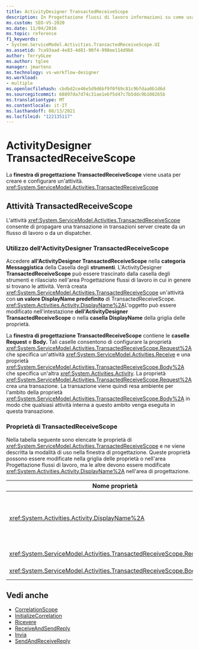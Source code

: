 ```yaml
---
title: ActivityDesigner TransactedReceiveScope
description: In Progettazione flussi di lavoro informazioni su come usare la finestra di progettazione TransactedReceiveScope per creare e configurare un'attività TransactedReceiveScope.
ms.custom: SEO-VS-2020
ms.date: 11/04/2016
ms.topic: reference
f1_keywords:
- System.ServiceModel.Activities.TransactedReceiveScope.UI
ms.assetid: 7ca93aad-4e83-4d81-90f4-998ee114d9b6
author: TerryGLee
ms.author: tglee
manager: jmartens
ms.technology: vs-workflow-designer
ms.workload:
- multiple
ms.openlocfilehash: cbdbd2ce46e5d9d6bf9f0f69c81c9bfdaa0b1d6d
ms.sourcegitcommit: 68897da7d74c31ae1ebf5d47c7b5ddc9b108265b
ms.translationtype: MT
ms.contentlocale: it-IT
ms.lasthandoff: 08/13/2021
ms.locfileid: "122135117"
---
```

# <a name="transactedreceivescope-activity-designer"></a>ActivityDesigner TransactedReceiveScope

La **finestra di progettazione TransactedReceiveScope** viene usata per creare e configurare un'attività. <xref:System.ServiceModel.Activities.TransactedReceiveScope>

## <a name="the-transactedreceivescope-activity"></a>Attività TransactedReceiveScope

L'attività <xref:System.ServiceModel.Activities.TransactedReceiveScope> consente di propagare una transazione in transazioni server create da un flusso di lavoro o da un dispatcher.

### <a name="using-the-transactedreceivescope-activity-designer"></a>Utilizzo dell'ActivityDesigner TransactedReceiveScope

Accedere **all'ActivityDesigner TransactedReceiveScope** nella **categoria Messaggistica** della Casella degli **strumenti**. L'ActivityDesigner **TransactedReceiveScope** può essere  trascinato dalla casella degli strumenti e rilasciato nell'area Progettazione flussi di lavoro in cui in genere si trovano le attività. Verrà creata <xref:System.ServiceModel.Activities.TransactedReceiveScope> un'attività con **un valore DisplayName predefinito** di TransactedReceiveScope. <xref:System.Activities.Activity.DisplayName%2A>L'oggetto può essere modificato nell'intestazione **dell'ActivityDesigner TransactedReceiveScope** o nella **casella DisplayName** della griglia delle proprietà.

La **finestra di progettazione TransactedReceiveScope** contiene le **caselle Request** e **Body.** Tali caselle consentono di configurare la proprietà <xref:System.ServiceModel.Activities.TransactedReceiveScope.Request%2A> che specifica un'attività <xref:System.ServiceModel.Activities.Receive> e una proprietà <xref:System.ServiceModel.Activities.TransactedReceiveScope.Body%2A> che specifica un'altra <xref:System.Activities.Activity>. La proprietà <xref:System.ServiceModel.Activities.TransactedReceiveScope.Request%2A> crea una transazione. La transazione viene quindi resa ambiente per l'ambito della proprietà <xref:System.ServiceModel.Activities.TransactedReceiveScope.Body%2A> in modo che qualsiasi attività interna a questo ambito venga eseguita in questa transazione.

### <a name="the-transactedreceivescope-properties"></a>Proprietà di TransactedReceiveScope

Nella tabella seguente sono elencate le proprietà di <xref:System.ServiceModel.Activities.TransactedReceiveScope> e ne viene descritta la modalità di uso nella finestra di progettazione. Queste proprietà possono essere modificate nella griglia delle proprietà o nell'area Progettazione flussi di lavoro, ma le altre devono essere modificate <xref:System.Activities.Activity.DisplayName%2A> nell'area di progettazione.

|Nome proprietà|Obbligatoria|Utilizzo|
|-|--------------|-|
|<xref:System.Activities.Activity.DisplayName%2A>|Falso|Nome descrittivo facoltativo dell'attività <xref:System.ServiceModel.Activities.TransactedReceiveScope>. Il valore predefinito è TransactedReceiveScope.<br /><br /> Sebbene il nome di <xref:System.Activities.Activity.DisplayName%2A> non sia obbligatorio, se ne consiglia l'uso.|
|<xref:System.ServiceModel.Activities.TransactedReceiveScope.Request%2A>|Vero|Rilascia <xref:System.ServiceModel.Activities.Receive> un'attività nel blocco **Request** nell'area dell'ActivityDesigner.|
|<xref:System.ServiceModel.Activities.TransactedReceiveScope.Body%2A>|Falso|Rilascia un oggetto <xref:System.Activities.Activity> nel blocco **Body** nell'area dell'ActivityDesigner.|

## <a name="see-also"></a>Vedi anche

- [CorrelationScope](../workflow-designer/correlationscope-activity-designer.md)
- [InitializeCorrelation](../workflow-designer/initializecorrelation-activity-designer.md)
- [Ricevere](../workflow-designer/receive-activity-designer.md)
- [ReceiveAndSendReply](../workflow-designer/receiveandsendreply-template-designer.md)
- [Invia](../workflow-designer/send-activity-designer.md)
- [SendAndReceiveReply](../workflow-designer/sendandreceivereply-template-designer.md)